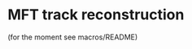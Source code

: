 <!-- doxy
\page refMFTreconstruction MFT reconstruction
/doxy -->

# MFT track reconstruction

(for the moment see macros/README)


